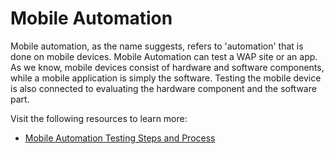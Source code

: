 # Mobile Automation

Mobile automation, as the name suggests, refers to 'automation' that is done on mobile devices. Mobile Automation can test a WAP site or an app. As we know, mobile devices consist of hardware and software components, while a mobile application is simply the software. Testing the mobile device is also connected to evaluating the hardware component and the software part.

Visit the following resources to learn more:

- [Mobile Automation Testing Steps and Process](https://u-tor.com/topic/mobile-automation-steps)